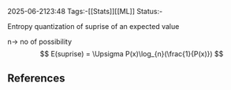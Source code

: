 2025-06-2123:48
Tags:-[[Stats]][[ML]]
Status:-

Entropy quantization of suprise of an expected value

n-> no of possibility
$$
E(suprise) = \Upsigma P(x)\log_{n}(\frac{1}{P(x)})
$$





## References
